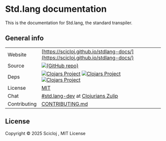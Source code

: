 # Std.lang documentation

This is the documentation for Std.lang, the standard transpiler.

## General info

|              |                                                                                                                                                                                                                                                         |
|--------------|---------------------------------------------------------------------------------------------------------------------------------------------------------------------------------------------------------------------------------------------------------|
| Website      | [https://scicloj.github.io/stdlang-docs/](https://scicloj.github.io/stdlang-docs/)                                                                                                                                                                      |
| Source       | [![(GitHub repo)](https://img.shields.io/badge/github-%23121011.svg?style=for-the-badge&logo=github&logoColor=white)](https://github.com/scicloj/stdlang-docs)                                                                                          |
| Deps         | [![Clojars Project](https://img.shields.io/clojars/v/xyz.zcaudate/std.lang.svg)](https://clojars.org/xyz.zcaudate/std.lang) [![Clojars Project](https://img.shields.io/clojars/v/xyz.zcaudate/rt.basic.svg)](https://clojars.org/xyz.zcaudate/rt.basic) [![Clojars Project](https://img.shields.io/clojars/v/xyz.zcaudate/xtalk.lang.svg)](https://clojars.org/xyz.zcaudate/xtalk.lang) |
| License      | [MIT](https://github.com/zcaudate-xyz/foundation-base/blob/main/LICENSE)                                                                                                                                                                                |
| Chat         | [#std.lang-dev](https://clojurians.zulipchat.com/#narrow/channel/495443-std.2Elang-dev) at [Clojurians Zulip](https://scicloj.github.io/docs/community/chat/)                                                                                           |
| Contributing | [CONTRIBUTING.md](https://github.com/scicloj/stdlang-docs/blob/main/CONTRIBUTING.md)                                                                                           |

## License

Copyright © 2025 Scicloj , MIT License
